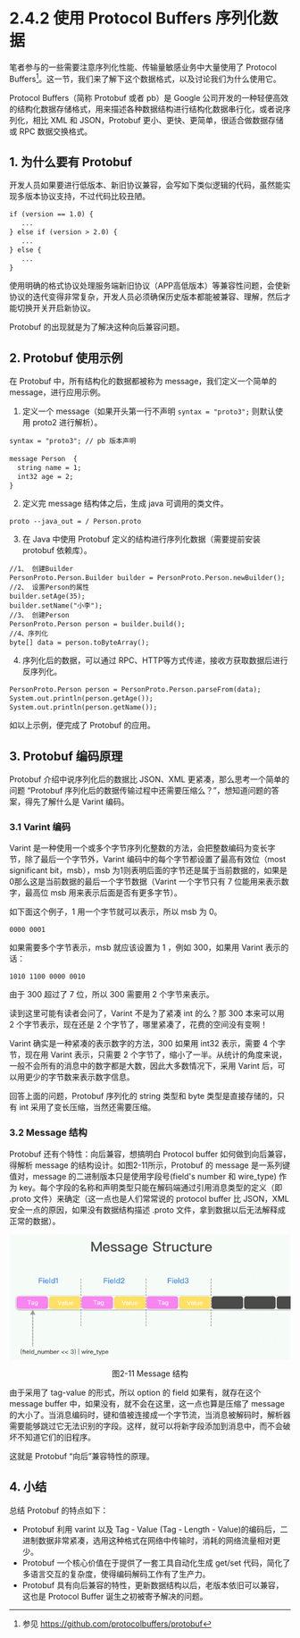 # 2.4.2 使用 Protocol Buffers 序列化数据

笔者参与的一些需要注意序列化性能、传输量敏感业务中大量使用了 Protocol Buffers[^1]。这一节，我们来了解下这个数据格式，以及讨论我们为什么使用它。

Protocol Buffers（简称 Protobuf 或者 pb）是 Google 公司开发的一种轻便高效的结构化数据存储格式，用来描述各种数据结构进行结构化数据串行化，或者说序列化，相比 XML 和 JSON，Protobuf 更小、更快、更简单，很适合做数据存储或 RPC 数据交换格式。

## 1. 为什么要有 Protobuf

开发人员如果要进行低版本、新旧协议兼容，会写如下类似逻辑的代码，虽然能实现多版本协议支持，不过代码比较丑陋。

```
if (version == 1.0) {
   ...
} else if (version > 2.0) {
   ...
} else {
   ...
}
```
使用明确的格式协议处理服务端新旧协议（APP高低版本）等兼容性问题，会使新协议的迭代变得非常复杂，开发人员必须确保历史版本都能被兼容、理解，然后才能切换开关开启新协议。

Protobuf 的出现就是为了解决这种向后兼容问题。

## 2. Protobuf 使用示例 

在 Protobuf 中，所有结构化的数据都被称为 message，我们定义一个简单的 message，进行应用示例。

1. 定义一个 message（如果开头第一行不声明 `syntax = "proto3";` 则默认使用 proto2 进行解析）。

```
syntax = "proto3"; // pb 版本声明

message Person  { 
  string name = 1;
  int32 age = 2;
}  
```

2. 定义完 message 结构体之后，生成 java 可调用的类文件。

```
proto --java_out = / Person.proto
```

3. 在 Java 中使用 Protobuf 定义的结构进行序列化数据（需要提前安装 protobuf 依赖库）。

```
//1、 创建Builder
PersonProto.Person.Builder builder = PersonProto.Person.newBuilder();
//2、 设置Person的属性
builder.setAge(35);
builder.setName("小李");
//3、 创建Person
PersonProto.Person person = builder.build();
//4、序列化
byte[] data = person.toByteArray();
```

4. 序列化后的数据，可以通过 RPC、HTTP等方式传递，接收方获取数据后进行反序列化。
```
PersonProto.Person person = PersonProto.Person.parseFrom(data);
System.out.println(person.getAge());
System.out.println(person.getName());
```

如以上示例，便完成了 Protobuf 的应用。

## 3. Protobuf 编码原理

Protobuf 介绍中说序列化后的数据比 JSON、XML 更紧凑，那么思考一个简单的问题 “Protobuf 序列化后的数据传输过程中还需要压缩么？”，想知道问题的答案，得先了解什么是 Varint 编码。

### 3.1 Varint 编码

Varint 是一种使用一个或多个字节序列化整数的方法，会把整数编码为变长字节，除了最后一个字节外，Varint 编码中的每个字节都设置了最高有效位（most significant bit，msb），msb 为1则表明后面的字节还是属于当前数据的，如果是0那么这是当前数据的最后一个字节数据（Varint 一个字节只有 7 位能用来表示数字，最高位 msb 用来表示后面是否有更多字节）。

如下面这个例子，1 用一个字节就可以表示，所以 msb 为 0。
```
0000 0001
```
如果需要多个字节表示，msb 就应该设置为 1 ，例如 300，如果用 Varint 表示的话：

```
1010 1100 0000 0010
```

由于 300 超过了 7 位，所以 300 需要用 2 个字节来表示。

读到这里可能有读者会问了，Varint 不是为了紧凑 int 的么？那 300 本来可以用 2 个字节表示，现在还是 2 个字节了，哪里紧凑了，花费的空间没有变啊！

Varint 确实是一种紧凑的表示数字的方法，300 如果用 int32 表示，需要 4 个字节，现在用 Varint 表示，只需要 2 个字节了，缩小了一半。从统计的角度来说，一般不会所有的消息中的数字都是大数，因此大多数情况下，采用 Varint 后，可以用更少的字节数来表示数字信息。

回答上面的问题，Protobuf 序列化的 string 类型和 byte 类型是直接存储的，只有 int 采用了变长压缩，当然还需要压缩。

### 3.2 Message 结构

Protobuf 还有个特性：向后兼容，想搞明白 Protocol buffer 如何做到向后兼容，得解析 message 的结构设计。如图2-11所示，Protobuf 的 message 是一系列键值对，message 的二进制版本只是使用字段号(field's number 和 wire_type) 作为 key。每个字段的名称和声明类型只能在解码端通过引用消息类型的定义（即 .proto 文件）来确定（这一点也是人们常常说的 protocol buffer 比 JSON，XML 安全一点的原因，如果没有数据结构描述 .proto 文件，拿到数据以后无法解释成正常的数据）。

<div  align="center">
	<img src="../assets/protobuf_example.png" width = "550"  align=center />
	<p>图2-11 Message 结构</p>
</div> 

由于采用了 tag-value 的形式，所以 option 的 field 如果有，就存在这个 message buffer 中，如果没有，就不会在这里，这一点也算是压缩了 message 的大小了。当消息编码时，键和值被连接成一个字节流，当消息被解码时，解析器需要能够跳过它无法识别的字段。这样，就可以将新字段添加到消息中，而不会破坏不知道它们的旧程序。

这就是 Protobuf “向后”兼容特性的原理。

## 4. 小结

总结 Protobuf 的特点如下：

- Protobuf 利用 varint 以及 Tag - Value (Tag - Length - Value)的编码后，二进制数据非常紧凑，选用这种格式在网络中传输时，消耗的网络流量相对更少。
- Protobuf 一个核心价值在于提供了一套工具自动化生成 get/set 代码，简化了多语言交互的复杂度，使得编码解码工作有了生产力。
- Protobuf 具有向后兼容的特性，更新数据结构以后，老版本依旧可以兼容，这也是 Protocol Buffer 诞生之初被寄予解决的问题。

[^1]: 参见 https://github.com/protocolbuffers/protobuf